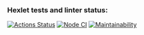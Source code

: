 ### Hexlet tests and linter status:
[![Actions Status](https://github.com/dimidroll450/frontend-project-lvl3/workflows/hexlet-check/badge.svg)](https://github.com/dimidroll450/frontend-project-lvl3/actions)
[![Node CI](https://github.com/dimidroll450/frontend-project-lvl3/actions/workflows/nodejs.yml/badge.svg)](https://github.com/dimidroll450/frontend-project-lvl3/actions/workflows/nodejs.yml)
[![Maintainability](https://api.codeclimate.com/v1/badges/03c93529557e35f813a7/maintainability)](https://codeclimate.com/github/dimidroll450/frontend-project-lvl3/maintainability)
